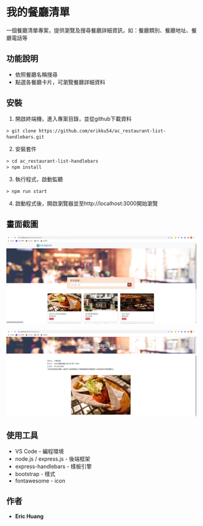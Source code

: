 # 我的餐廳清單

一個餐廳清單專案，提供瀏覽及搜尋餐廳詳細資訊，如：餐廳類別、餐廳地址、餐廳電話等

## 功能說明

* 依照餐廳名稱搜尋
* 點選各餐廳卡片，可瀏覽餐廳詳細資料


## 安裝

1. 開啟終端機，進入專案目錄，並從github下載資料

```
> git clone https://github.com/erikku54/ac_restaurant-list-handlebars.git
```

2. 安裝套件

```
> cd ac_restaurant-list-handlebars
> npm install
```

3. 執行程式，啟動監聽

```
> npm run start
```

4. 啟動程式後，開啟瀏覽器並至http://localhost:3000開始瀏覽

## 畫面截圖

![screenshot-1](./screenshoots/screenshot-1.png)

![screenshot-2](./screenshoots/screenshot-2.png)


## 使用工具

* VS Code - 編程環境
* node.js / express.js - 後端框架
* express-handlebars - 樣板引擎
* bootstrap - 樣式
* fontawesome - icon

## 作者

* **Eric Huang** 